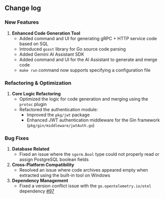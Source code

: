 
## Change log

### New Features
1. **Enhanced Code Generation Tool**
    - Added command and UI for generating gRPC + HTTP service code based on SQL
    - Introduced `goast` library for Go source code parsing
    - Added Gemini AI Assistant SDK
    - Added command and UI for the AI Assistant to generate and merge code
    - `make run` command now supports specifying a configuration file

### Refactoring & Optimization
1. **Core Logic Refactoring**
    - Optimized the logic for code generation and merging using the `protoc` plugin
    - Refactored the authentication module:
        - Improved the `pkg/jwt` package
        - Enhanced JWT authentication middleware for the Gin framework (`pkg/gin/middleware/jwtAuth.go`)

### Bug Fixes
1. **Database Related**
    - Fixed an issue where the `sgorm.Bool` type could not properly read or assign PostgreSQL boolean fields
2. **Cross-Platform Compatibility**
    - Resolved an issue where code archives appeared empty when extracted using the built-in tool on Windows
3. **Dependency Management**
    - Fixed a version conflict issue with the `go.opentelemetry.io/otel` dependency [#97](https://github.com/go-dev-frame/sponge/issues/97)
